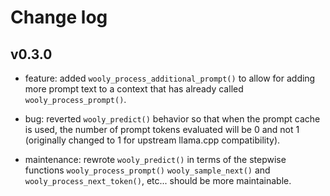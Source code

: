 # Change log

## v0.3.0

* feature: added `wooly_process_additional_prompt()` to allow for adding more prompt text to
  a context that has already called `wooly_process_prompt()`.

* bug: reverted `wooly_predict()` behavior so that when the prompt cache is used, the number of
  prompt tokens evaluated will be 0 and not 1 (originally changed to 1 for upstream llama.cpp compatibility).
  
* maintenance: rewrote `wooly_predict()` in terms of the stepwise functions `wooly_process_prompt()`
  `wooly_sample_next()` and `wooly_process_next_token()`, etc... should be more maintainable.
